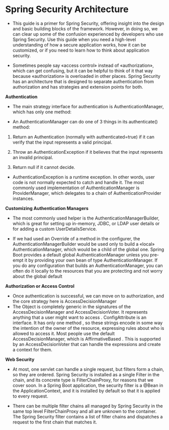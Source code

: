 # Spring Security Architecture


* This guide is a primer for Spring Security, offering insight into the design and basic building blocks of the framework. However, in doing so, we can clear up some of the confusion experienced by developers who use Spring Security. Use this guide when you need a high-level understanding of how a secure application works, how it can be customized, or if you need to learn how to think about application security.

* Sometimes people say «access control» instead of «authorization», which can get confusing, but it can be helpful to think of it that way because «authorization» is overloaded in other places. Spring Security has an architecture that is designed to separate authentication from authorization and has strategies and extension points for both.

**Authentication**



* The main strategy interface for authentication is AuthenticationManager, which has only one method:

* An AuthenticationManager can do one of 3 things in its authenticate() method:

1. Return an Authentication (normally with authenticated=true) if it can verify that the input represents a valid principal.

2. Throw an AuthenticationException if it believes that the input represents an invalid principal.

3. Return null if it cannot decide.

- AuthenticationException is a runtime exception. In other words, user code is not normally expected to catch and handle it. The most commonly used implementation of AuthenticationManager is ProviderManager, which delegates to a chain of AuthenticationProvider instances.

**Customizing Authentication Managers**

* The most commonly used helper is the AuthenticationManagerBuilder, which is great for setting up in-memory, JDBC, or LDAP user details or for adding a custom UserDetailsService.

* If we had used an Override of a method in the configurer, the AuthenticationManagerBuilder would be used only to build a «local» AuthenticationManager, which would be a child of the global one. Spring Boot provides a default global AuthenticationManager unless you pre-empt it by providing your own bean of type AuthenticationManager. If you do any configuration that builds an AuthenticationManager, you can often do it locally to the resources that you are protecting and not worry about the global default

**Authorization or Access Control**

* Once authentication is successful, we can move on to authorization, and the core strategy here is AccessDecisionManager
* The Object is completely generic in the signatures of the AccessDecisionManager and AccessDecisionVoter. It represents anything that a user might want to access . ConfigAttribute is an interface. It has only one method , so these strings encode in some way the intention of the owner of the resource, expressing rules about who is allowed to access it. Most people use the default AccessDecisionManager, which is AffirmativeBased .
This is supported by an AccessDecisionVoter that can handle the expressions and create a context for them.

**Web Security**



* At most, one servlet can handle a single request, but filters form a chain, so they are ordered. Spring Security is installed as a single Filter in the chain, and its concrete type is FilterChainProxy, for reasons that we cover soon. In a Spring Boot application, the security filter is a @Bean in the ApplicationContext, and it is installed by default so that it is applied to every request.

* There can be multiple filter chains all managed by Spring Security in the same top level FilterChainProxy and all are unknown to the container. The Spring Security filter contains a list of filter chains and dispatches a request to the first chain that matches it.




